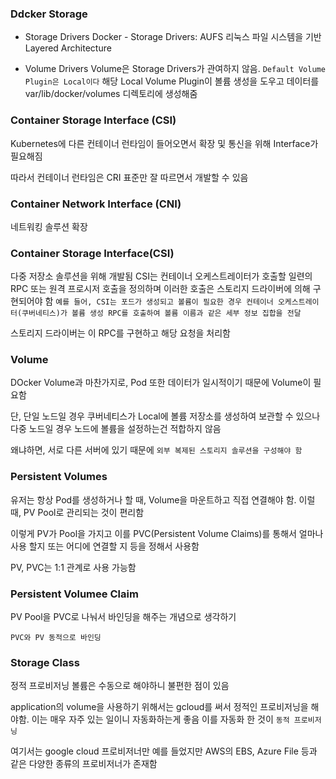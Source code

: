 ### Ddcker Storage

- Storage Drivers
  Docker - Storage Drivers: AUFS 리눅스 파일 시스템을 기반 Layered Architecture

- Volume Drivers
  Volume은 Storage Drivers가 관여하지 않음. `Default Volume Plugin은 Local이다` 해당 Local Volume Plugin이 볼륨 생성을 도우고 데이터를 var/lib/docker/volumes 디렉토리에 생성해줌

### Container Storage Interface (CSI)

Kubernetes에 다른 컨테이너 런타임이 들어오면서 확장 및 통신을 위해 Interface가 필요해짐

따라서 컨테이너 런타임은 CRI 표준만 잘 따르면서 개발할 수 있음

### Container Network Interface (CNI)

네트워킹 솔루션 확장

### Container Storage Interface(CSI)

다중 저장소 솔루션을 위해 개발됨
CSI는 컨테이너 오케스트레이터가 호출할 일련의 RPC 또는 원격 프로시저 호출을 정의하며 이러한 호출은 스토리지 드라이버에 의해 구현되어야 함
`예를 들어, CSI는 포드가 생성되고 볼륨이 필요한 경우 컨테이너 오케스트레이터(쿠버네티스)가 볼륨 생성 RPC를 호출하여 볼륨 이름과 같은 세부 정보 집합을 전달`

스토리지 드라이버는 이 RPC를 구현하고 해당 요청을 처리함

### Volume

DOcker Volume과 마찬가지로, Pod 또한 데이터가 일시적이기 때문에 Volume이 필요함

단, 단일 노드일 경우 쿠버네티스가 Local에 볼륨 저장소를 생성하여 보관할 수 있으나 다중 노드일 경우 노드에 볼륨을 설정하는건 적합하지 않음

왜냐하면, 서로 다른 서버에 있기 때문에 `외부 복제된 스토리지 솔루션을 구성해야 함`

### Persistent Volumes

유저는 항상 Pod를 생성하거나 할 때, Volume을 마운트하고 직접 연결해야 함. 이럴 때, PV Pool로 관리되는 것이 편리함

이렇게 PV가 Pool을 가지고 이를 PVC(Persistent Volume Claims)를 통해서 얼마나 사용 할지 또는 어디에 연결할 지 등을 정해서 사용함

PV, PVC는 1:1 관계로 사용 가능함

### Persistent Volumee Claim

PV Pool을 PVC로 나눠서 바인딩을 해주는 개념으로 생각하기

`PVC와 PV 동적으로 바인딩`

### Storage Class

정적 프로비저닝 볼륨은 수동으로 해야하니 불편한 점이 있음

application의 volume을 사용하기 위해서는 gcloud를 써서 정적인 프로비저닝을 해야함. 이는 매우 자주 있는 일이니 자동화하는게 좋음
이를 자동화 한 것이 `동적 프로비저닝`

여기서는 google cloud 프로비저너만 예를 들었지만 AWS의 EBS, Azure File 등과 같은 다양한 종류의 프로비저너가 존재함
